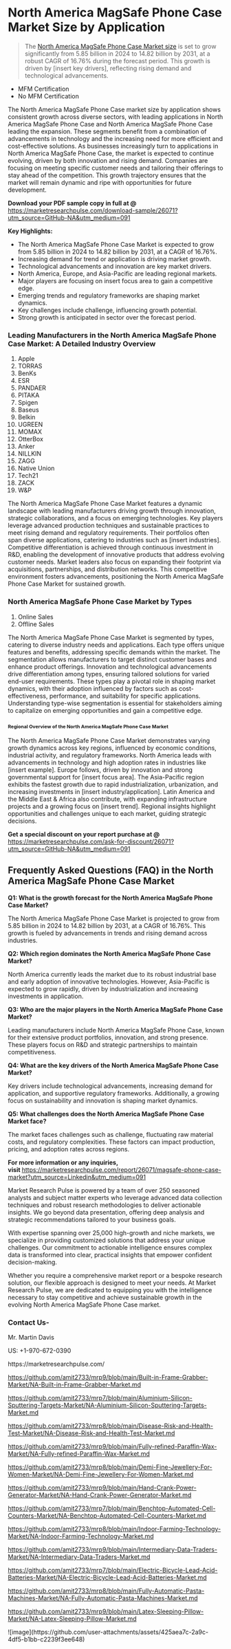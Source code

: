 <h1>North America MagSafe Phone Case Market&nbsp;Size by Application</h1><blockquote><p>The <a href="https://marketresearchpulse.com/download-sample/26071?utm_source=GitHub-NA&amp;utm_medium=091">North America MagSafe Phone Case Market size</a> is set to grow significantly from 5.85 billion in 2024 to 14.82 billion by 2031, at a robust CAGR of 16.76% during the forecast period. This growth is driven by [insert key drivers], reflecting rising demand and technological advancements.</p></blockquote><ul><li>MFM Certification<li> No MFM Certification</li></ul><p>The North America MagSafe Phone Case market size by application shows consistent growth across diverse sectors, with leading applications in North America MagSafe Phone Case and North America MagSafe Phone Case leading the expansion. These segments benefit from a combination of advancements in technology and the increasing need for more efficient and cost-effective solutions. As businesses increasingly turn to applications in North America MagSafe Phone Case, the market is expected to continue evolving, driven by both innovation and rising demand. Companies are focusing on meeting specific customer needs and tailoring their offerings to stay ahead of the competition. This growth trajectory ensures that the market will remain dynamic and ripe with opportunities for future development.</p><p><strong>Download your PDF sample copy in full at @ </strong><a href="https://marketresearchpulse.com/download-sample/26071?utm_source=GitHub-NA&amp;utm_medium=091">https://marketresearchpulse.com/download-sample/26071?utm_source=GitHub-NA&amp;utm_medium=091</a></p><p><strong>Key Highlights: </strong></p><ul><li>The North America MagSafe Phone Case Market is expected to grow from 5.85 billion in 2024 to 14.82 billion by 2031, at a CAGR of 16.76%.</li><li>Increasing demand for trend or application is driving market growth.</li><li>Technological advancements and innovation are key market drivers.</li><li>North America, Europe, and Asia-Pacific are leading regional markets.</li><li>Major players are focusing on insert focus area to gain a competitive edge.</li><li>Emerging trends and regulatory frameworks are shaping market dynamics.</li><li>Key challenges include challenge, influencing growth potential.</li><li>Strong growth is anticipated in sector over the forecast period.</li></ul><h3>Leading Manufacturers in the North America MagSafe Phone Case Market: A Detailed Industry Overview</h3><ol><li>Apple</li><li>TORRAS</li><li>BenKs</li><li>ESR</li><li>PANDAER</li><li>PITAKA</li><li>Spigen</li><li>Baseus</li><li>Belkin</li><li>UGREEN</li><li>MOMAX</li><li>OtterBox</li><li>Anker</li><li>NILLKIN</li><li>ZAGG</li><li>Native Union</li><li>Tech21</li><li>ZACK</li><li>W&P</li></ol><div class="flex max-w-full flex-col flex-grow"><div class="min-h-8 text-message flex w-full flex-col items-end gap-2 whitespace-normal break-words [.text-message+&amp;]:mt-5" dir="auto" data-message-author-role="assistant" data-message-id="fd8432e4-4910-450d-b182-61b7bfb0a01f" data-message-model-slug="gpt-4o"><div class="flex w-full flex-col gap-1 empty:hidden first:pt-[3px]"><div class="markdown prose w-full break-words dark:prose-invert light"><p>The North America MagSafe Phone Case Market features a dynamic landscape with leading manufacturers driving growth through innovation, strategic collaborations, and a focus on emerging technologies. Key players leverage advanced production techniques and sustainable practices to meet rising demand and regulatory requirements. Their portfolios often span diverse applications, catering to industries such as [insert industries]. Competitive differentiation is achieved through continuous investment in R&amp;D, enabling the development of innovative products that address evolving customer needs. Market leaders also focus on expanding their footprint via acquisitions, partnerships, and distribution networks. This competitive environment fosters advancements, positioning the North America MagSafe Phone Case Market for sustained growth.</p></div></div></div></div><h3>North America MagSafe Phone Case Market by Types</h3><ol><li>Online Sales<li> Offline Sales</li></ol><div class="flex max-w-full flex-col flex-grow"><div class="min-h-8 text-message flex w-full flex-col items-end gap-2 whitespace-normal break-words [.text-message+&amp;]:mt-5" dir="auto" data-message-author-role="assistant" data-message-id="084470be-0bb7-4664-bddf-5156b4f41249" data-message-model-slug="gpt-4o-mini"><div class="flex w-full flex-col gap-1 empty:hidden first:pt-[3px]"><div class="markdown prose w-full break-words dark:prose-invert light"><p>The North America MagSafe Phone Case Market is segmented by types, catering to diverse industry needs and applications. Each type offers unique features and benefits, addressing specific demands within the market. The segmentation allows manufacturers to target distinct customer bases and enhance product offerings. Innovation and technological advancements drive differentiation among types, ensuring tailored solutions for varied end-user requirements. These types play a pivotal role in shaping market dynamics, with their adoption influenced by factors such as cost-effectiveness, performance, and suitability for specific applications. Understanding type-wise segmentation is essential for stakeholders aiming to capitalize on emerging opportunities and gain a competitive edge.</p></div></div></div></div><h3><span style="font-size: 11px;">Regional Overview of the North America MagSafe Phone Case Market</span></h3><div class="flex max-w-full flex-col flex-grow"><div class="min-h-8 text-message flex w-full flex-col items-end gap-2 whitespace-normal break-words [.text-message+&amp;]:mt-5" dir="auto" data-message-author-role="assistant" data-message-id="e9038762-ce64-4e30-91c9-9bd413514231" data-message-model-slug="gpt-4o-mini"><div class="flex w-full flex-col gap-1 empty:hidden first:pt-[3px]"><div class="markdown prose w-full break-words dark:prose-invert light"><p>The North America MagSafe Phone Case Market demonstrates varying growth dynamics across key regions, influenced by economic conditions, industrial activity, and regulatory frameworks. North America leads with advancements in technology and high adoption rates in industries like [insert example]. Europe follows, driven by innovation and strong governmental support for [insert focus area]. The Asia-Pacific region exhibits the fastest growth due to rapid industrialization, urbanization, and increasing investments in [insert industry/application]. Latin America and the Middle East &amp; Africa also contribute, with expanding infrastructure projects and a growing focus on [insert trend]. Regional insights highlight opportunities and challenges unique to each market, guiding strategic decisions.</p></div></div></div></div><p><strong>Get a special discount on your report purchase at @ </strong><a href="https://marketresearchpulse.com/ask-for-discount/26071?utm_source=GitHub-NA&amp;utm_medium=091">https://marketresearchpulse.com/ask-for-discount/26071?utm_source=GitHub-NA&amp;utm_medium=091</a></p><h2>Frequently Asked Questions (FAQ) in the North America MagSafe Phone Case Market</h2><p><strong>Q1: What is the growth forecast for the North America MagSafe Phone Case Market?</strong></p><p>The North America MagSafe Phone Case Market is projected to grow from 5.85 billion in 2024 to 14.82 billion by 2031, at a CAGR of 16.76%. This growth is fueled by advancements in trends and rising demand across industries.</p><p><strong>Q2: Which region dominates the North America MagSafe Phone Case Market?</strong></p><p>North America currently leads the market due to its robust industrial base and early adoption of innovative technologies. However, Asia-Pacific is expected to grow rapidly, driven by industrialization and increasing investments in application.</p><p><strong>Q3: Who are the major players in the North America MagSafe Phone Case Market?</strong></p><p>Leading manufacturers include North America MagSafe Phone Case, known for their extensive product portfolios, innovation, and strong presence. These players focus on R&amp;D and strategic partnerships to maintain competitiveness.</p><p><strong>Q4: What are the key drivers of the North America MagSafe Phone Case Market?</strong></p><p>Key drivers include technological advancements, increasing demand for application, and supportive regulatory frameworks. Additionally, a growing focus on sustainability and innovation is shaping market dynamics.</p><p><strong>Q5: What challenges does the North America MagSafe Phone Case Market face?</strong></p><p>The market faces challenges such as challenge, fluctuating raw material costs, and regulatory complexities. These factors can impact production, pricing, and adoption rates across regions.</p><p><strong>For more information or any inquiries, visit&nbsp;</strong><a href="https://marketresearchpulse.com/report/26071/magsafe-phone-case-market?utm_source=Linkedin&utm_medium=091">https://marketresearchpulse.com/report/26071/magsafe-phone-case-market?utm_source=Linkedin&utm_medium=091</a></p><p>Market Research Pulse is powered by a team of over 250 seasoned analysts and subject matter experts who leverage advanced data collection techniques and robust research methodologies to deliver actionable insights. We go beyond data presentation, offering deep analysis and strategic recommendations tailored to your business goals.</p><p>With expertise spanning over 25,000 high-growth and niche markets, we specialize in providing customized solutions that address your unique challenges. Our commitment to actionable intelligence ensures complex data is transformed into clear, practical insights that empower confident decision-making.</p><p>Whether you require a comprehensive market report or a bespoke research solution, our flexible approach is designed to meet your needs. At Market Research Pulse, we are dedicated to equipping you with the intelligence necessary to stay competitive and achieve sustainable growth in the evolving North America MagSafe Phone Case market.</p><h3><strong>Contact Us-</strong></h3><p>Mr. Martin Davis</p><p>US: +1-970-672-0390</p><p>https://marketresearchpulse.com/</p><p><a href="https://github.com/amit2733/mrp9/blob/main/Built-in-Frame-Grabber-Market/NA-Built-in-Frame-Grabber-Market.md">https://github.com/amit2733/mrp9/blob/main/Built-in-Frame-Grabber-Market/NA-Built-in-Frame-Grabber-Market.md</a></p><p><a href="https://github.com/amit2733/mrp7/blob/main/Aluminium-Silicon-Sputtering-Targets-Market/NA-Aluminium-Silicon-Sputtering-Targets-Market.md">https://github.com/amit2733/mrp7/blob/main/Aluminium-Silicon-Sputtering-Targets-Market/NA-Aluminium-Silicon-Sputtering-Targets-Market.md</a></p><p><a href="https://github.com/amit2733/mrp8/blob/main/Disease-Risk-and-Health-Test-Market/NA-Disease-Risk-and-Health-Test-Market.md">https://github.com/amit2733/mrp8/blob/main/Disease-Risk-and-Health-Test-Market/NA-Disease-Risk-and-Health-Test-Market.md</a></p><p><a href="https://github.com/amit2733/mrp9/blob/main/Fully-refined-Paraffin-Wax-Market/NA-Fully-refined-Paraffin-Wax-Market.md">https://github.com/amit2733/mrp9/blob/main/Fully-refined-Paraffin-Wax-Market/NA-Fully-refined-Paraffin-Wax-Market.md</a></p><p><a href="https://github.com/amit2733/mrp8/blob/main/Demi-Fine-Jewellery-For-Women-Market/NA-Demi-Fine-Jewellery-For-Women-Market.md">https://github.com/amit2733/mrp8/blob/main/Demi-Fine-Jewellery-For-Women-Market/NA-Demi-Fine-Jewellery-For-Women-Market.md</a></p><p><a href="https://github.com/amit2733/mrp9/blob/main/Hand-Crank-Power-Generator-Market/NA-Hand-Crank-Power-Generator-Market.md">https://github.com/amit2733/mrp9/blob/main/Hand-Crank-Power-Generator-Market/NA-Hand-Crank-Power-Generator-Market.md</a></p><p><a href="https://github.com/amit2733/mrp7/blob/main/Benchtop-Automated-Cell-Counters-Market/NA-Benchtop-Automated-Cell-Counters-Market.md">https://github.com/amit2733/mrp7/blob/main/Benchtop-Automated-Cell-Counters-Market/NA-Benchtop-Automated-Cell-Counters-Market.md</a></p><p><a href="https://github.com/amit2733/mrp8/blob/main/Indoor-Farming-Technology-Market/NA-Indoor-Farming-Technology-Market.md">https://github.com/amit2733/mrp8/blob/main/Indoor-Farming-Technology-Market/NA-Indoor-Farming-Technology-Market.md</a></p><p><a href="https://github.com/amit2733/mrp9/blob/main/Intermediary-Data-Traders-Market/NA-Intermediary-Data-Traders-Market.md">https://github.com/amit2733/mrp9/blob/main/Intermediary-Data-Traders-Market/NA-Intermediary-Data-Traders-Market.md</a></p><p><a href="https://github.com/amit2733/mrp7/blob/main/Electric-Bicycle-Lead-Acid-Batteries-Market/NA-Electric-Bicycle-Lead-Acid-Batteries-Market.md">https://github.com/amit2733/mrp7/blob/main/Electric-Bicycle-Lead-Acid-Batteries-Market/NA-Electric-Bicycle-Lead-Acid-Batteries-Market.md</a></p><p><a href="https://github.com/amit2733/mrp8/blob/main/Fully-Automatic-Pasta-Machines-Market/NA-Fully-Automatic-Pasta-Machines-Market.md">https://github.com/amit2733/mrp8/blob/main/Fully-Automatic-Pasta-Machines-Market/NA-Fully-Automatic-Pasta-Machines-Market.md</a></p><p><a href="https://github.com/amit2733/mrp9/blob/main/Latex-Sleeping-Pillow-Market/NA-Latex-Sleeping-Pillow-Market.md">https://github.com/amit2733/mrp9/blob/main/Latex-Sleeping-Pillow-Market/NA-Latex-Sleeping-Pillow-Market.md</a></p>
![image](https://github.com/user-attachments/assets/425aea7c-2a9c-4df5-b1bb-c2239f3ee648)
